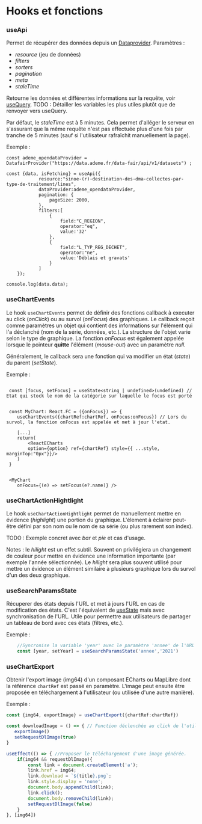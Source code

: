 # Hooks et fonctions

### useApi

Permet de récupérer des données depuis un [Dataprovider](/src/data_providers/).
Paramètres : 
- _resource_ (jeu de données)
- _filters_
- _sorters_
- _pagination_
- _meta_
- _staleTime_ 

Retourne les données et différentes informations sur la requête, voir [useQuery](https://tanstack.com/query/v4/docs/framework/react/reference/useQuery). TODO : Détailler les variables les plus utiles plutôt que de renvoyer vers useQuery.

Par défaut, le _staleTime_ est à 5 minutes. Cela permet d'alléger le serveur en s'assurant que la même requête n'est pas effectuée plus d'une fois par tranche de 5 minutes (sauf si l'utilisateur rafraîchit manuellement la page).

Exemple : 
```tsx 
const ademe_opendataProvider = DatafairProvider("https://data.ademe.fr/data-fair/api/v1/datasets") ;

const {data, isFetching} = useApi({
            resource:"sinoe-(r)-destination-des-dma-collectes-par-type-de-traitement/lines",
            dataProvider:ademe_opendataProvider,
            pagination: {
                pageSize: 2000,
            },
            filters:[
                {
                    field:"C_REGION",
                    operator:"eq",
                    value:'32'
                },
                {
                    field:"L_TYP_REG_DECHET",
                    operator:"ne",
                    value:'Déblais et gravats'
                }
            ]
    });

console.log(data.data);
```

### useChartEvents

Le hook `useChartEvents` permet de définir des fonctions callback à executer au click (_onClick_) ou au survol (_onFocus_) des graphiques.
Le callback reçoit comme paramètres un objet qui contient des informations sur l'élément qui l'a déclanché (nom de la série, données, etc.). La structure de l'objet varie selon le type de graphique.
La fonction _onFocus_ est également appelée lorsque le pointeur **quitte** l'élément (_mouse-out_) avec un paramètre _null_.

Généralement, le callback sera une fonction qui va modifier un état (_state_) du parent (_setState_).


Exemple :
```tsx

 const [focus, setFocus] = useState<string | undefined>(undefined) // Etat qui stock le nom de la catégorie sur laquelle le focus est porté


 const MyChart: React.FC = ({onFocus}) => {
    useChartEvents({chartRef:chartRef, onFocus:onFocus}) // Lors du survol, la fonction onFocus est appelée et met à jour l'etat.

    [...]
    return(
        <ReactECharts
        option={option} ref={chartRef} style={{ ...style, marginTop:"0px"}}/>
    )
 }


 <MyChart 
    onFocus={(e) => setFocus(e?.name)} />
```

### useChartActionHightlight

Le hook `useChartActionHightlight` permet de manuellement mettre en évidence (_highlight_) une portion du graphique.
L'élement à éclairer peut-être défini par son nom ou le nom de sa série (ou plus rarement son index).

TODO : Exemple concret avec _bar_ et _pie_ et cas d'usage.

Notes : le _hilight_ est un effet subtil. Souvent on privilégiera un changement de couleur pour mettre en évidence une information importante (par exemple l'année sélectionnée).
Le _hilight_ sera plus souvent utilisé pour mettre un évidence un élément similaire à plusieurs graphique lors du survol d'un des deux graphique.


### useSearchParamsState

Récuperer des états depuis l'URL et met à jours l'URL en cas de modification des états. C'est l'équivalent de [useState](https://react.dev/reference/react/useState) mais avec synchronisation de l'URL. 
Utile pour permettre aux utilisateurs de partager un tableau de bord avec ces états (filtres, etc.).

Exemple :
```Typescript
    //Syncronise la variable 'year' avec le paramètre 'annee' de l'URL
    const [year, setYear] = useSearchParamsState('annee','2021')  
```

### useChartExport

Obtenir l'export image (img64) d'un composant ECharts ou MapLibre dont la référence `chartRef` est passé en paramètre.
L'image peut ensuite être proposée en téléchargement à l'utilisateur (ou utilisée d'une autre manière).

Exemple : 
```typescript
const {img64, exportImage} = useChartExport({chartRef:chartRef})

const downloadImage = () => { // Fonction déclenchée au click de l'utilisateur
   exportImage()
   setRequestDlImage(true)
}

useEffect(() => { //Proposer le téléchargement d'une image générée.
    if(img64 && requestDlImage){
        const link = document.createElement('a');
        link.href = img64;
        link.download = `${title}.png`;
        link.style.display = 'none';
        document.body.appendChild(link);
        link.click();
        document.body.removeChild(link);
        setRequestDlImage(false)
    }
}, [img64])
```